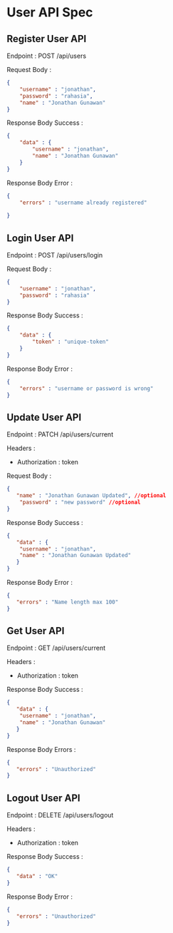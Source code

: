 # User API Spec

## Register User API

Endpoint : POST /api/users

Request Body :

```json
{
    "username" : "jonathan",
    "password" : "rahasia",
    "name" : "Jonathan Gunawan"
}
```

Response Body Success :

```json 
{
    "data" : {
        "username" : "jonathan",
        "name" : "Jonathan Gunawan"
    }
}
```

Response Body Error :

```json 
{
    "errors" : "username already registered"
    
}
```

## Login User API

Endpoint : POST /api/users/login

Request Body :

```json
{
    "username" : "jonathan",
    "password" : "rahasia" 
}
```

Response Body Success : 
```json
{
    "data" : {
        "token" : "unique-token"
    }
}
```

Response Body Error : 

```json
{
    "errors" : "username or password is wrong"
}
```

## Update User API

Endpoint : PATCH /api/users/current

Headers : 
- Authorization : token

Request Body : 

```json
{
   "name" : "Jonathan Gunawan Updated", //optional
    "password" : "new password" //optional
}
```

Response Body Success :

```json
{
   "data" : {
    "username" : "jonathan",
    "name" : "Jonathan Gunawan Updated"
   }
}
```

Response Body Error : 

```json
{
   "errors" : "Name length max 100"
}
```

## Get User API

Endpoint : GET /api/users/current

Headers : 
- Authorization : token

Response Body Success : 

```json
{
   "data" : {
    "username" : "jonathan",
    "name" : "Jonathan Gunawan"
   }
}
```

Response Body Errors : 

```json
{
   "errors" : "Unauthorized"
}
```


## Logout User API

Endpoint : DELETE /api/users/logout

Headers : 
- Authorization : token

Response Body Success : 

```json
{
   "data" : "OK"
}
```

Response Body Error : 

```json
{
   "errors" : "Unauthorized"
}
```
